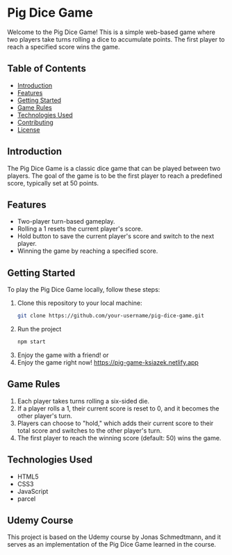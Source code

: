 # Pig Dice Game

Welcome to the Pig Dice Game! This is a simple web-based game where two players take turns rolling a dice to accumulate points. The first player to reach a specified score wins the game.

## Table of Contents

- [Introduction](#introduction)
- [Features](#features)
- [Getting Started](#getting-started)
- [Game Rules](#game-rules)
- [Technologies Used](#technologies-used)
- [Contributing](#contributing)
- [License](#license)

## Introduction

The Pig Dice Game is a classic dice game that can be played between two players. The goal of the game is to be the first player to reach a predefined score, typically set at 50 points.

## Features

- Two-player turn-based gameplay.
- Rolling a 1 resets the current player's score.
- Hold button to save the current player's score and switch to the next player.
- Winning the game by reaching a specified score.

## Getting Started

To play the Pig Dice Game locally, follow these steps:

1. Clone this repository to your local machine:
   ```bash
   git clone https://github.com/your-username/pig-dice-game.git
2. Run the project
    ```bash
    npm start
4.  Enjoy the game with a friend!
   or
1. Enjoy the game right now!
https://pig-game-ksiazek.netlify.app


## Game Rules
1. Each player takes turns rolling a six-sided die.
2. If a player rolls a 1, their current score is reset to 0, and it becomes the other player's turn.
3. Players can choose to "hold," which adds their current score to their total score and switches to the other player's turn.
4. The first player to reach the winning score (default: 50) wins the game.

## Technologies Used
- HTML5
- CSS3
- JavaScript
- parcel

## Udemy Course

This project is based on the Udemy course by Jonas Schmedtmann, and it serves as an implementation of the Pig Dice Game learned in the course.

